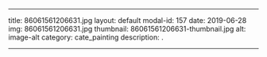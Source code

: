 
---
title: 86061561206631.jpg
layout: default
modal-id: 157
date: 2019-06-28
img: 86061561206631.jpg
thumbnail: 86061561206631-thumbnail.jpg
alt: image-alt
category: cate_painting
description: .

---
